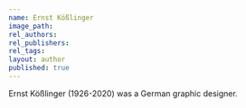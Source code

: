 ```yaml
---
name: Ernst Kößlinger
image_path:
rel_authors:
rel_publishers:
rel_tags:
layout: author
published: true
---
```


Ernst Kößlinger (1926-2020) was a German graphic designer.
